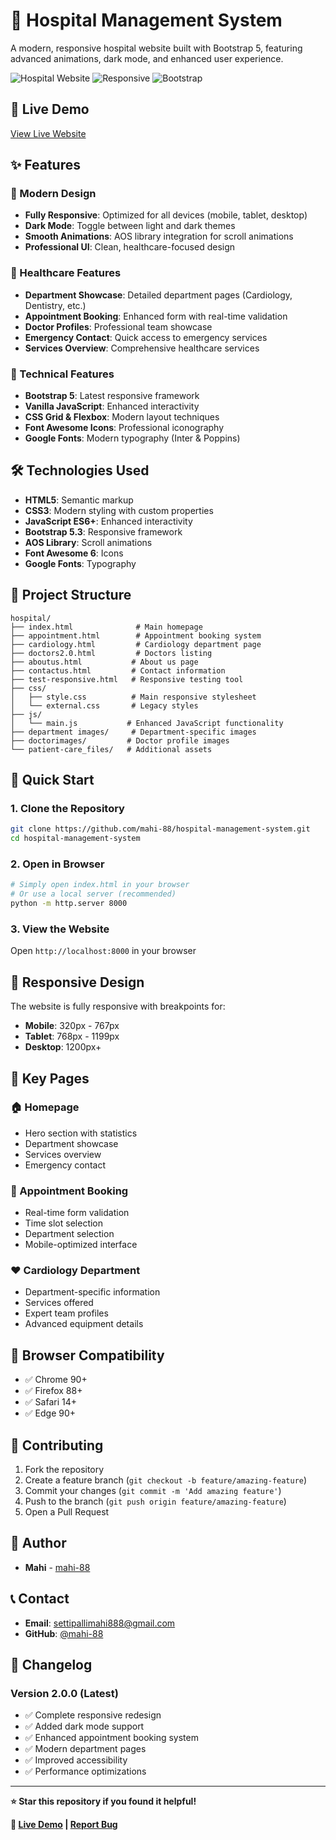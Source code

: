 # 🏥 Hospital Management System

A modern, responsive hospital website built with Bootstrap 5, featuring advanced animations, dark mode, and enhanced user experience.

![Hospital Website](https://img.shields.io/badge/Status-Live-brightgreen) ![Responsive](https://img.shields.io/badge/Responsive-Yes-blue) ![Bootstrap](https://img.shields.io/badge/Bootstrap-5.3-purple)

## 🌟 Live Demo

[View Live Website](https://mahi-88.github.io/hospital-management-system)

## ✨ Features

### 🎨 Modern Design
- **Fully Responsive**: Optimized for all devices (mobile, tablet, desktop)
- **Dark Mode**: Toggle between light and dark themes
- **Smooth Animations**: AOS library integration for scroll animations
- **Professional UI**: Clean, healthcare-focused design

### 🏥 Healthcare Features
- **Department Showcase**: Detailed department pages (Cardiology, Dentistry, etc.)
- **Appointment Booking**: Enhanced form with real-time validation
- **Doctor Profiles**: Professional team showcase
- **Emergency Contact**: Quick access to emergency services
- **Services Overview**: Comprehensive healthcare services

### 🚀 Technical Features
- **Bootstrap 5**: Latest responsive framework
- **Vanilla JavaScript**: Enhanced interactivity
- **CSS Grid & Flexbox**: Modern layout techniques
- **Font Awesome Icons**: Professional iconography
- **Google Fonts**: Modern typography (Inter & Poppins)

## 🛠️ Technologies Used

- **HTML5**: Semantic markup
- **CSS3**: Modern styling with custom properties
- **JavaScript ES6+**: Enhanced interactivity
- **Bootstrap 5.3**: Responsive framework
- **AOS Library**: Scroll animations
- **Font Awesome 6**: Icons
- **Google Fonts**: Typography

## 📁 Project Structure

```
hospital/
├── index.html              # Main homepage
├── appointment.html        # Appointment booking system
├── cardiology.html         # Cardiology department page
├── doctors2.0.html         # Doctors listing
├── aboutus.html           # About us page
├── contactus.html         # Contact information
├── test-responsive.html   # Responsive testing tool
├── css/
│   ├── style.css          # Main responsive stylesheet
│   └── external.css       # Legacy styles
├── js/
│   └── main.js           # Enhanced JavaScript functionality
├── department images/     # Department-specific images
├── doctorimages/         # Doctor profile images
└── patient-care_files/   # Additional assets
```

## 🚀 Quick Start

### 1. Clone the Repository
```bash
git clone https://github.com/mahi-88/hospital-management-system.git
cd hospital-management-system
```

### 2. Open in Browser
```bash
# Simply open index.html in your browser
# Or use a local server (recommended)
python -m http.server 8000
```

### 3. View the Website
Open `http://localhost:8000` in your browser

## 📱 Responsive Design

The website is fully responsive with breakpoints for:
- **Mobile**: 320px - 767px
- **Tablet**: 768px - 1199px
- **Desktop**: 1200px+

## 🎨 Key Pages

### 🏠 Homepage
- Hero section with statistics
- Department showcase
- Services overview
- Emergency contact

### 📅 Appointment Booking
- Real-time form validation
- Time slot selection
- Department selection
- Mobile-optimized interface

### ❤️ Cardiology Department
- Department-specific information
- Services offered
- Expert team profiles
- Advanced equipment details

## 🧪 Browser Compatibility

- ✅ Chrome 90+
- ✅ Firefox 88+
- ✅ Safari 14+
- ✅ Edge 90+

## 🤝 Contributing

1. Fork the repository
2. Create a feature branch (`git checkout -b feature/amazing-feature`)
3. Commit your changes (`git commit -m 'Add amazing feature'`)
4. Push to the branch (`git push origin feature/amazing-feature`)
5. Open a Pull Request

## 👥 Author

- **Mahi** - [mahi-88](https://github.com/mahi-88)

## 📞 Contact

- **Email**: settipallimahi888@gmail.com
- **GitHub**: [@mahi-88](https://github.com/mahi-88)

## 🔄 Changelog

### Version 2.0.0 (Latest)
- ✅ Complete responsive redesign
- ✅ Added dark mode support
- ✅ Enhanced appointment booking system
- ✅ Modern department pages
- ✅ Improved accessibility
- ✅ Performance optimizations

---

**⭐ Star this repository if you found it helpful!**

**🔗 [Live Demo](https://mahi-88.github.io/hospital-management-system) | [Report Bug](https://github.com/mahi-88/hospital-management-system/issues)**
